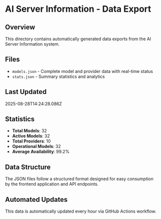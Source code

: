 # AI Server Information - Data Export

## Overview
This directory contains automatically generated data exports from the AI Server Information system.

## Files
- `models.json` - Complete model and provider data with real-time status
- `stats.json` - Summary statistics and analytics

## Last Updated
2025-08-28T14:24:28.086Z

## Statistics
- **Total Models**: 32
- **Active Models**: 32
- **Total Providers**: 10
- **Operational Models**: 32
- **Average Availability**: 99.2%

## Data Structure
The JSON files follow a structured format designed for easy consumption by the frontend application and API endpoints.

## Automated Updates
This data is automatically updated every hour via GitHub Actions workflow.
